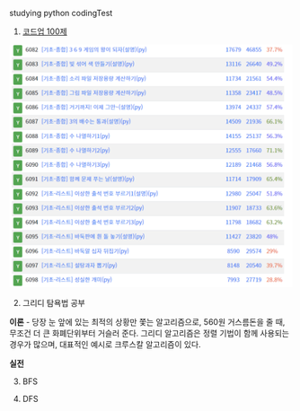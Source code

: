 studying python codingTest

1. [코드업 100제](https://codeup.kr/problemsetsol.php?psid=33)

![완료](./git-images/codeup.png)

2. 그리디 탐욕법 공부

**이론** - 당장 눈 앞에 있는 최적의 상황만 쫓는 알고리즘으로, 560원 거스름돈을 줄 때, 무조건 더 큰 화폐단위부터 거슬러 준다. 그리디 알고리즘은 정렬 기법이 함께 사용되는 경우가 많으며, 대표적인 예시로 크루스칼 알고리즘이 있다. 

**실전**


3. BFS



4. DFS
